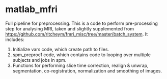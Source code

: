 # matlab_mfri
Full pipeline for preprocessing. 
This is a code to perform pre-processing step for analysing MRI, taken and slightly supplemented from https://github.com/ritcheym/fmri_misc/tree/master/batch_system. It includes:
1. Initialize vars code, which create path to files. 
2. spm_preproc1 code, which contains code to looping over multiple subjects and jobs in spm. 
3. Functions for performing slice time correction, realign & unwrap, segmentation, co-registration, normalization and smoothing of images. 
